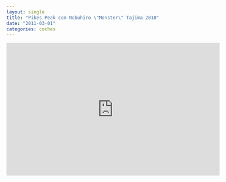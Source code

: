 ```yaml
---
layout: single
title: "Pikes Peak con Nobuhiro \"Monster\" Tajima 2010"
date: "2011-03-01"
categories: coches
---
```


<iframe title="YouTube video player" width="560" height="349" src="https://www.youtube.com/embed/G2y3OFf0ArU?rel=0&amp;hd=1" frameborder="0" allowfullscreen></iframe>

